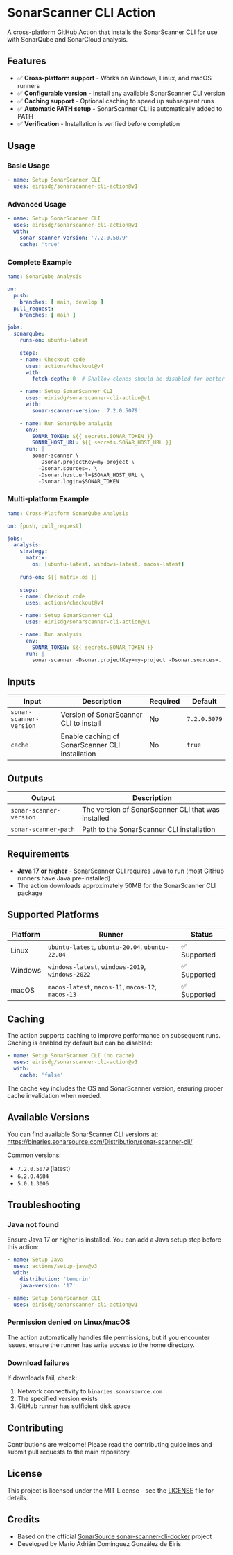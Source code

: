 # SonarScanner CLI Action

A cross-platform GitHub Action that installs the SonarScanner CLI for use with SonarQube and SonarCloud analysis.

## Features

- ✅ **Cross-platform support** - Works on Windows, Linux, and macOS runners
- ✅ **Configurable version** - Install any available SonarScanner CLI version
- ✅ **Caching support** - Optional caching to speed up subsequent runs
- ✅ **Automatic PATH setup** - SonarScanner CLI is automatically added to PATH
- ✅ **Verification** - Installation is verified before completion

## Usage

### Basic Usage

```yaml
- name: Setup SonarScanner CLI
  uses: eirisdg/sonarscanner-cli-action@v1
```

### Advanced Usage

```yaml
- name: Setup SonarScanner CLI
  uses: eirisdg/sonarscanner-cli-action@v1
  with:
    sonar-scanner-version: '7.2.0.5079'
    cache: 'true'
```

### Complete Example

```yaml
name: SonarQube Analysis

on:
  push:
    branches: [ main, develop ]
  pull_request:
    branches: [ main ]

jobs:
  sonarqube:
    runs-on: ubuntu-latest
    
    steps:
    - name: Checkout code
      uses: actions/checkout@v4
      with:
        fetch-depth: 0  # Shallow clones should be disabled for better analysis

    - name: Setup SonarScanner CLI
      uses: eirisdg/sonarscanner-cli-action@v1
      with:
        sonar-scanner-version: '7.2.0.5079'

    - name: Run SonarQube analysis
      env:
        SONAR_TOKEN: ${{ secrets.SONAR_TOKEN }}
        SONAR_HOST_URL: ${{ secrets.SONAR_HOST_URL }}
      run: |
        sonar-scanner \
          -Dsonar.projectKey=my-project \
          -Dsonar.sources=. \
          -Dsonar.host.url=$SONAR_HOST_URL \
          -Dsonar.login=$SONAR_TOKEN
```

### Multi-platform Example

```yaml
name: Cross-Platform SonarQube Analysis

on: [push, pull_request]

jobs:
  analysis:
    strategy:
      matrix:
        os: [ubuntu-latest, windows-latest, macos-latest]
        
    runs-on: ${{ matrix.os }}
    
    steps:
    - name: Checkout code
      uses: actions/checkout@v4

    - name: Setup SonarScanner CLI
      uses: eirisdg/sonarscanner-cli-action@v1

    - name: Run analysis
      env:
        SONAR_TOKEN: ${{ secrets.SONAR_TOKEN }}
      run: |
        sonar-scanner -Dsonar.projectKey=my-project -Dsonar.sources=.
```

## Inputs

| Input | Description | Required | Default |
|-------|-------------|----------|---------|
| `sonar-scanner-version` | Version of SonarScanner CLI to install | No | `7.2.0.5079` |
| `cache` | Enable caching of SonarScanner CLI installation | No | `true` |

## Outputs

| Output | Description |
|--------|-------------|
| `sonar-scanner-version` | The version of SonarScanner CLI that was installed |
| `sonar-scanner-path` | Path to the SonarScanner CLI installation |

## Requirements

- **Java 17 or higher** - SonarScanner CLI requires Java to run (most GitHub runners have Java pre-installed)
- The action downloads approximately 50MB for the SonarScanner CLI package

## Supported Platforms

| Platform | Runner | Status |
|----------|--------|--------|
| Linux | `ubuntu-latest`, `ubuntu-20.04`, `ubuntu-22.04` | ✅ Supported |
| Windows | `windows-latest`, `windows-2019`, `windows-2022` | ✅ Supported |
| macOS | `macos-latest`, `macos-11`, `macos-12`, `macos-13` | ✅ Supported |

## Caching

The action supports caching to improve performance on subsequent runs. Caching is enabled by default but can be disabled:

```yaml
- name: Setup SonarScanner CLI (no cache)
  uses: eirisdg/sonarscanner-cli-action@v1
  with:
    cache: 'false'
```

The cache key includes the OS and SonarScanner version, ensuring proper cache invalidation when needed.

## Available Versions

You can find available SonarScanner CLI versions at:
https://binaries.sonarsource.com/Distribution/sonar-scanner-cli/

Common versions:
- `7.2.0.5079` (latest)
- `6.2.0.4584`
- `5.0.1.3006`

## Troubleshooting

### Java not found
Ensure Java 17 or higher is installed. You can add a Java setup step before this action:

```yaml
- name: Setup Java
  uses: actions/setup-java@v3
  with:
    distribution: 'temurin'
    java-version: '17'

- name: Setup SonarScanner CLI
  uses: eirisdg/sonarscanner-cli-action@v1
```

### Permission denied on Linux/macOS
The action automatically handles file permissions, but if you encounter issues, ensure the runner has write access to the home directory.

### Download failures
If downloads fail, check:
1. Network connectivity to `binaries.sonarsource.com`
2. The specified version exists
3. GitHub runner has sufficient disk space

## Contributing

Contributions are welcome! Please read the contributing guidelines and submit pull requests to the main repository.

## License

This project is licensed under the MIT License - see the [LICENSE](LICENSE) file for details.

## Credits

- Based on the official [SonarSource sonar-scanner-cli-docker](https://github.com/SonarSource/sonar-scanner-cli-docker) project
- Developed by Mario Adrián Domínguez González de Eiris
